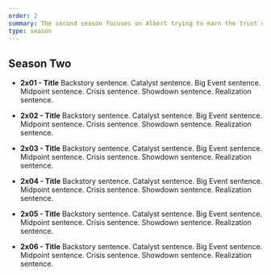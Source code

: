 ```yaml
---
order: 2
summary: The second season focuses on Albert trying to earn the trust of the rebels after supporting the monarch, but ultimately deciding to find a way to escape again. Meanwhile...
type: season
---
```


## Season Two

* **2x01 - Title**
Backstory sentence.
Catalyst sentence.
Big Event sentence.
Midpoint sentence.
Crisis sentence.
Showdown sentence.
Realization sentence.

* **2x02 - Title**
Backstory sentence.
Catalyst sentence.
Big Event sentence.
Midpoint sentence.
Crisis sentence.
Showdown sentence.
Realization sentence.

* **2x03 - Title**
Backstory sentence.
Catalyst sentence.
Big Event sentence.
Midpoint sentence.
Crisis sentence.
Showdown sentence.
Realization sentence.

* **2x04 - Title**
Backstory sentence.
Catalyst sentence.
Big Event sentence.
Midpoint sentence.
Crisis sentence.
Showdown sentence.
Realization sentence.

* **2x05 - Title**
Backstory sentence.
Catalyst sentence.
Big Event sentence.
Midpoint sentence.
Crisis sentence.
Showdown sentence.
Realization sentence.

* **2x06 - Title**
Backstory sentence.
Catalyst sentence.
Big Event sentence.
Midpoint sentence.
Crisis sentence.
Showdown sentence.
Realization sentence.

<!-- ** ## Template - Title**
Backstory sentence.
Catalyst sentence.
Big Event sentence.
Midpoint sentence.
Crisis sentence.
Showdown sentence.
Realization sentence. -->
